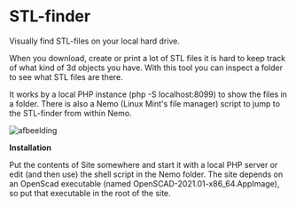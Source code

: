 # STL-finder
Visually find STL-files on your local hard drive.

When you download, create or print a lot of STL files it is hard to keep track of what kind of 3d objects you have. With this tool you can inspect a folder to see what STL files are there.

It works by a local PHP instance (php -S localhost:8099) to show the files in a folder. There is also a Nemo (Linux Mint's file manager) script to jump to the STL-finder from within Nemo.

![afbeelding](https://user-images.githubusercontent.com/19297663/124710307-ddd85800-defc-11eb-8457-7f79a9c5d06e.png)

**Installation**

Put the contents of Site somewhere and start it with a local PHP server or edit (and then use) the shell script in the Nemo folder.
The site depends on an OpenScad executable (named OpenSCAD-2021.01-x86_64.AppImage), so put that executable in the root of the site.

